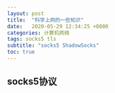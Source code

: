 ```yaml
---
layout: post
title:  "科学上网的一些知识"
date:   2020-05-29 12:34:25 +0800
categories: 计算机网络
tags: socks5 tls 
subtitle: "socks5 ShadowSocks"
toc: true
---
```


## socks5协议


